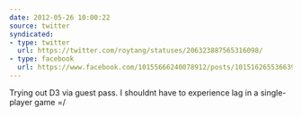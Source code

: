 ```yaml
---
date: 2012-05-26 10:00:22
source: twitter
syndicated:
- type: twitter
  url: https://twitter.com/roytang/statuses/206323887565316098/
- type: facebook
  url: https://www.facebook.com/10155666240078912/posts/10151626553663912
---
```


Trying out D3 via guest pass. I shouldnt have to experience lag in a single-player game =/